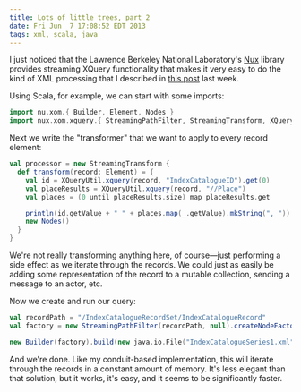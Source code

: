 ```yaml
---
title: Lots of little trees, part 2
date: Fri Jun  7 17:08:52 EDT 2013
tags: xml, scala, java
---
```


I just noticed that the Lawrence Berkeley National Laboratory's
[Nux](http://acs.lbl.gov/software/nux/) library provides streaming
XQuery functionality that makes it very easy to do the kind of XML
processing that I described in [this post](http://meta.plasm.us/posts/2013/05/29/lots-of-little-trees/)
last week.

Using Scala, for example, we can start with some imports: 

``` scala
import nu.xom.{ Builder, Element, Nodes }
import nux.xom.xquery.{ StreamingPathFilter, StreamingTransform, XQueryUtil }
```

Next we write the "transformer" that we want to apply to every record element:

``` scala
val processor = new StreamingTransform {
  def transform(record: Element) = {
    val id = XQueryUtil.xquery(record, "IndexCatalogueID").get(0)
    val placeResults = XQueryUtil.xquery(record, "//Place")
    val places = (0 until placeResults.size) map placeResults.get

    println(id.getValue + " " + places.map(_.getValue).mkString(", "))
    new Nodes()
  }
}
```

We're not really transforming anything here, of course—just performing a
side effect as we iterate through the records. We could just as easily
be adding some representation of the record to a mutable collection, sending a message
to an actor, etc.

<!-- MORE -->

Now we create and run our query:

``` scala
val recordPath = "/IndexCatalogueRecordSet/IndexCatalogueRecord"
val factory = new StreamingPathFilter(recordPath, null).createNodeFactory(null, processor)

new Builder(factory).build(new java.io.File("IndexCatalogueSeries1.xml"))
```

And we're done. Like my conduit-based implementation, this will iterate
through the records in a constant amount of memory. It's less elegant than
that solution, but it works, it's easy, and it seems to be significantly faster.

